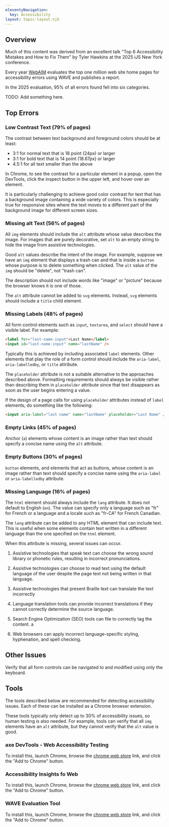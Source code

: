 ```yaml
---
eleventyNavigation:
  key: Accessibility
layout: topic-layout.njk
---
```


## Overview

Much of this content was derived from an excellent talk
"Top 6 Accessibility Mistakes and How to Fix Them"
by Tyler Hawkins at the 2025 iJS New York conference.

Every year [WebAIM](https://webaim.org/projects/million/) evaluates
the top one million web site home pages for accessibility errors
using WAVE and publishes a report.

In the 2025 evaluation, 95% of all errors found fell into six categories.

TODO: Add something here.

## Top Errors

### Low Contrast Text (79% of pages)

The contrast between text background and foreground colors
should be at least:

- 3:1 for normal text that is 18 point (24px) or larger
- 3:1 for bold text that is 14 point (18.67px) or larger
- 4.5:1 for all text smaller than the above

In Chrome, to see the contrast for a particular element in a popup,
open the DevTools, click the inspect button in the upper left,
and hover over an element.

It is particularly challenging to achieve good color contrast for
text that has a background image containing a wide variety of colors.
This is especially true for responsive sites where the text moves
to a different part of the background image for different screen sizes.

### Missing alt Text (56% of pages)

All `img` elements should include the `alt` attribute
whose value describes the image.
For images that are purely decorative, set `alt` to an empty string
to hide the image from assistive technologies.

Good `alt` values describe the intent of the image.
For example, suppose we have an `img` element that displays a trash can and
that is inside a `button` whose purpose is to delete something when clicked.
The `alt` value of the `img` should be "delete", not "trash can".

The description should not include words like "image" or "picture"
because the browser knows it is one of those.

The `alt` attribute cannot be added to `svg` elements.
Instead, `svg` elements should include a `title` child element.

### Missing Labels (48% of pages)

All form control elements such as `input`, `textarea`, and `select`
should have a visible label. For example:

```html
<label for="last-name-input">Last Name</label>
<input id="last-name-input" name="lastName" />
```

Typically this is achieved by including associated `label` elements.
Other elements that play the role of a form control should include
the `aria-label`, `aria-labelledby`, or `title` attribute.

The `placeholder` attribute is not a suitable alternative
to the approaches described above.
Formatting requirements should always be visible
rather than describing them in `placeholder` attribute
since that text disappears as soon as the user begins entering a value.

If the design of a page calls for using `placeholder` attributes
instead of `label` elements, do something like the following:

```html
<input aria-label="last name" name="lastName" placeholder="Last Name" />
```

### Empty Links (45% of pages)

Anchor (`a`) elements whose content is an image rather than text
should specify a concise name using the `alt` attribute.

### Empty Buttons (30% of pages)

`button` elements, and elements that act as buttons,
whose content is an image rather than text
should specify a concise name using the
`aria-label` or `aria-labelledby` attribute.

### Missing Language (16% of pages)

The `html` element should always include the `lang` attribute.
It does not default to English (`en`).
The value can specify only a language such as "fr" for French
or a language and a locale such as "fr-CA" for French Canadian.

The `lang` attribute can be added to any HTML element that can include text.
This is useful when some elements contain text written in
a different language than the one specified on the `html` element.

When this attribute is missing, several issues can occur.

1. Assistive technologies that speak text
   can choose the wrong sound library or phonetic rules,
   resulting in incorrect pronunciations.

1. Assistive technologies can choose to
   read text using the default language of the user
   despite the page text not being written in that language.

1. Assistive technologies that present Braille text
   can translate the text incorrectly

1. Language translation tools can provide incorrect translations
   if they cannot correctly determine the source language.

1. Search Engine Optimization (SEO) tools can file to correctly tag the content.
   a
1. Web browsers can apply incorrect language-specific styling,
   hyphenation, and spell checking.

## Other Issues

Verify that all form controls can be
navigated to and modified using only the keyboard.

## Tools

The tools described below are recommended for detecting accessibility issues.
Each of these can be installed as a Chrome browser extension.

These tools typically only detect up to 30% of accessibility issues,
so human testing is also needed.
For example, tools can verify that all `img` elements have an `alt` attribute,
but they cannot verify that the `alt` value is good.

### axe DevTools - Web Accessibility Testing

To install this, launch Chrome, browse the
[chrome web store](https://chromewebstore.google.com/detail/axe-devtools-web-accessib/lhdoppojpmngadmnindnejefpokejbdd?hl=en-US)
link, and click the "Add to Chrome" button.

### Accessibility Insights fo Web

To install this, launch Chrome, browse the
[chrome web store](https://chromewebstore.google.com/detail/accessibility-insights-fo/pbjjkligggfmakdaogkfomddhfmpjeni?hl=en)
link, and click the "Add to Chrome" button.

### WAVE Evaluation Tool

To install this, launch Chrome, browse the
[chrome web store](https://chromewebstore.google.com/detail/wave-evaluation-tool/jbbplnpkjmmeebjpijfedlgcdilocofh)
link, and click the "Add to Chrome" button.
